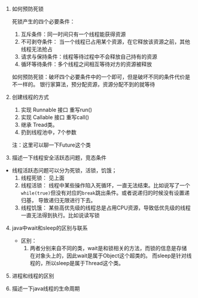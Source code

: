 1. 如何预防死锁

    死锁产生的四个必要条件：
    1. 互斥条件：同一时间只有一个线程能获得资源
    2. 不可剥夺条件： 当一个线程已占用某个资源，在它释放该资源之前，其他线程无法抢占
    3. 请求与保持条件：线程等待过程中不会释放自己持有的资源
    4. 循环等待条件：多个线程之间相互等待对方的资源被释放  
    
    如何预防死锁：破坏四个必要条件中的一个即可，但是破坏不同的条件代价是不一样的。
    银行家算法，预分配资源，资源分配不到的就等待
   
2. 创建线程的方式
    1. 实现 Runnable 接口 重写run()
    2. 实现 Callable 接口 重写call()
    3. 继承 Tread类。
    4. 扔到线程池中，7个参数
    
    注：这里可以聊一下Future这个类
   
3. 描述一下线程安全活跃态问题，竞态条件
 - 线程活跃态问题可以分为死锁，活锁，饥饿；
   1. 线程死锁： 见上面
   2. 线程活锁： 线程中某些操作陷入死循环，一直无法结束。比如说写了一个`while(true)`但没有对应的`break`跳出条件。或者说递归的时候没有设置递归基，
      导致递归无限进行下去。
   3. 线程饥饿： 某些高优先级的线程总是占用CPU资源，导致低优先级的线程一直无法得到执行。比如说读写锁
   
4. java中wait和sleep的区别与联系
   - 区别：
     1. 两者分别来自不同的类，wait是和锁相关的方法，而锁的信息是存储在对象头上的，因此wait是属于Object这个超类的。
        而sleep是针对线程的，所以sleep是属于Thread这个类。
        
5. 进程和线程的区别

6. 描述一下java线程的生命周期